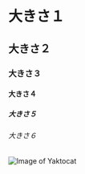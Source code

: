 # 大きさ１
## 大きさ２
### 大きさ３
#### 大きさ４
##### 大きさ５
###### 大きさ６

![Image of Yaktocat](https://octodex.github.com/images/yaktocat.png)
